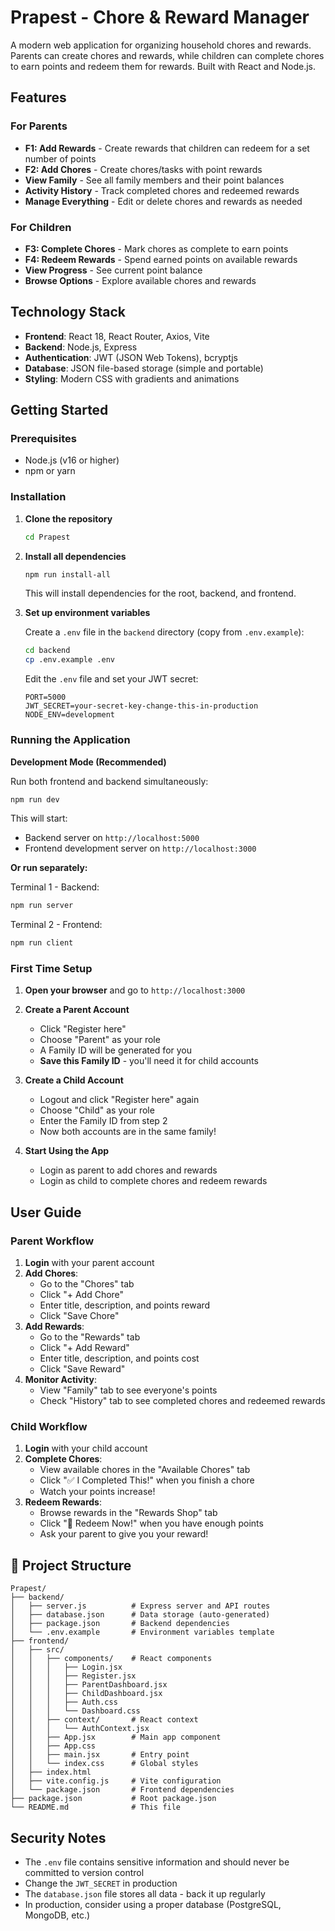# Prapest - Chore & Reward Manager

A modern web application for organizing household chores and rewards. Parents can create chores and rewards, while children can complete chores to earn points and redeem them for rewards. Built with React and Node.js.

## Features

### For Parents
- **F1: Add Rewards** - Create rewards that children can redeem for a set number of points
- **F2: Add Chores** - Create chores/tasks with point rewards
- **View Family** - See all family members and their point balances
- **Activity History** - Track completed chores and redeemed rewards
- **Manage Everything** - Edit or delete chores and rewards as needed

### For Children
- **F3: Complete Chores** - Mark chores as complete to earn points
- **F4: Redeem Rewards** - Spend earned points on available rewards
- **View Progress** - See current point balance
- **Browse Options** - Explore available chores and rewards

## Technology Stack

- **Frontend**: React 18, React Router, Axios, Vite
- **Backend**: Node.js, Express
- **Authentication**: JWT (JSON Web Tokens), bcryptjs
- **Database**: JSON file-based storage (simple and portable)
- **Styling**: Modern CSS with gradients and animations

## Getting Started

### Prerequisites

- Node.js (v16 or higher)
- npm or yarn

### Installation

1. **Clone the repository**
   ```bash
   cd Prapest
   ```

2. **Install all dependencies**
   ```bash
   npm run install-all
   ```
   This will install dependencies for the root, backend, and frontend.

3. **Set up environment variables**
   
   Create a `.env` file in the `backend` directory (copy from `.env.example`):
   ```bash
   cd backend
   cp .env.example .env
   ```
   
   Edit the `.env` file and set your JWT secret:
   ```
   PORT=5000
   JWT_SECRET=your-secret-key-change-this-in-production
   NODE_ENV=development
   ```

### Running the Application

**Development Mode (Recommended)**

Run both frontend and backend simultaneously:
```bash
npm run dev
```

This will start:
- Backend server on `http://localhost:5000`
- Frontend development server on `http://localhost:3000`

**Or run separately:**

Terminal 1 - Backend:
```bash
npm run server
```

Terminal 2 - Frontend:
```bash
npm run client
```

### First Time Setup

1. **Open your browser** and go to `http://localhost:3000`

2. **Create a Parent Account**
   - Click "Register here"
   - Choose "Parent" as your role
   - A Family ID will be generated for you
   - **Save this Family ID** - you'll need it for child accounts

3. **Create a Child Account**
   - Logout and click "Register here" again
   - Choose "Child" as your role
   - Enter the Family ID from step 2
   - Now both accounts are in the same family!

4. **Start Using the App**
   - Login as parent to add chores and rewards
   - Login as child to complete chores and redeem rewards

## User Guide

### Parent Workflow

1. **Login** with your parent account
2. **Add Chores**:
   - Go to the "Chores" tab
   - Click "+ Add Chore"
   - Enter title, description, and points reward
   - Click "Save Chore"
3. **Add Rewards**:
   - Go to the "Rewards" tab
   - Click "+ Add Reward"
   - Enter title, description, and points cost
   - Click "Save Reward"
4. **Monitor Activity**:
   - View "Family" tab to see everyone's points
   - Check "History" tab to see completed chores and redeemed rewards

### Child Workflow

1. **Login** with your child account
2. **Complete Chores**:
   - View available chores in the "Available Chores" tab
   - Click "✅ I Completed This!" when you finish a chore
   - Watch your points increase!
3. **Redeem Rewards**:
   - Browse rewards in the "Rewards Shop" tab
   - Click "🎁 Redeem Now!" when you have enough points
   - Ask your parent to give you your reward!

## 📁 Project Structure

```
Prapest/
├── backend/
│   ├── server.js          # Express server and API routes
│   ├── database.json      # Data storage (auto-generated)
│   ├── package.json       # Backend dependencies
│   └── .env.example       # Environment variables template
├── frontend/
│   ├── src/
│   │   ├── components/    # React components
│   │   │   ├── Login.jsx
│   │   │   ├── Register.jsx
│   │   │   ├── ParentDashboard.jsx
│   │   │   ├── ChildDashboard.jsx
│   │   │   ├── Auth.css
│   │   │   └── Dashboard.css
│   │   ├── context/       # React context
│   │   │   └── AuthContext.jsx
│   │   ├── App.jsx        # Main app component
│   │   ├── App.css
│   │   ├── main.jsx       # Entry point
│   │   └── index.css      # Global styles
│   ├── index.html
│   ├── vite.config.js     # Vite configuration
│   └── package.json       # Frontend dependencies
├── package.json           # Root package.json
└── README.md              # This file
```

## Security Notes

- The `.env` file contains sensitive information and should never be committed to version control
- Change the `JWT_SECRET` in production
- The `database.json` file stores all data - back it up regularly
- In production, consider using a proper database (PostgreSQL, MongoDB, etc.)
